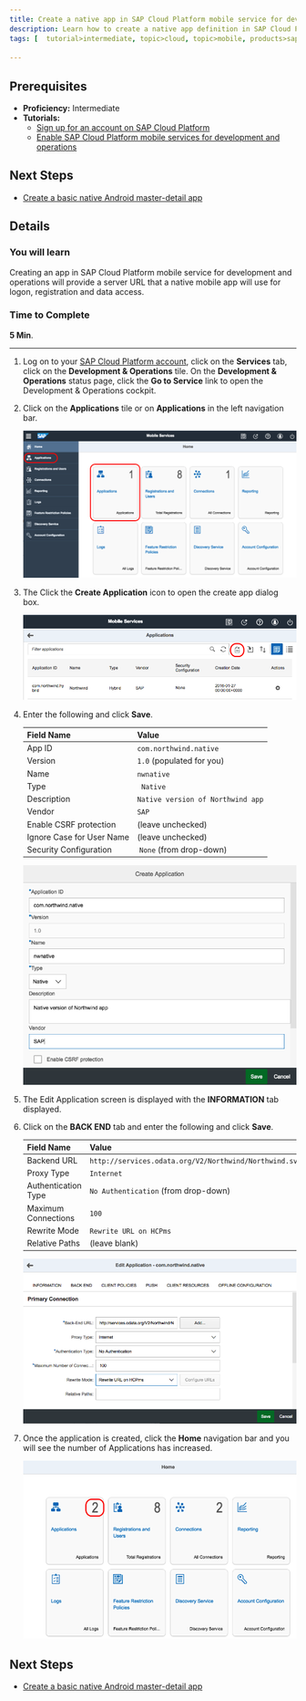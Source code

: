 ```yaml
---
title: Create a native app in SAP Cloud Platform mobile service for development and operations
description: Learn how to create a native app definition in SAP Cloud Platform mobile service for development and operations
tags: [  tutorial>intermediate, topic>cloud, topic>mobile, products>sap-cloud-platform ]

---
```


## Prerequisites  
 - **Proficiency:** Intermediate
 - **Tutorials:** 
   - [Sign up for an account on SAP Cloud Platform](http://www.sap.com/developer/tutorials/hcp-create-trial-account.html)
   - [Enable SAP Cloud Platform mobile services for development and operations](http://www.sap.com/developer/tutorials/hcpms-enable-mobile-services.html)

## Next Steps
 - [Create a basic native Android master-detail app](http://www.sap.com/developer/tutorials/hcpdo-basic-android-app.html)

## Details
### You will learn  
Creating an app in SAP Cloud Platform mobile service for development and operations will provide a server URL that a native mobile app will use for logon, registration and data access.

### Time to Complete
**5 Min**.

---

1. Log on to your [SAP Cloud Platform account](https://account.hanatrial.ondemand.com/cockpit), click on the **Services** tab, click on  the **Development & Operations** tile. On the **Development & Operations** status page, click the **Go to Service** link to open the Development & Operations cockpit.

2. Click on the **Applications** tile or on **Applications** in the left navigation bar.

    ![Development and Operations cockpit](mg6-1-02.png)

3. The Click the **Create Application** icon to open the create app dialog box. 

    ![Applicaitons tile](mg6-1-03.png)


4. Enter the following and click **Save**.

    Field Name              | Value
    :---------------------- | :-------------    
    App ID                  | `com.northwind.native`
    Version                 | `1.0` (populated for you)
    Name                    | `nwnative`
    Type                    | ` Native`
    Description             | `Native version of Northwind app`
    Vendor                  | `SAP`
    Enable CSRF protection  | (leave unchecked)
    Ignore Case for User Name | (leave unchecked)
    Security Configuration    | `None` (from drop-down)

    ![Create Application](mg6-1-04.png)


5. The Edit Application screen is displayed with the **INFORMATION** tab displayed. 

6. Click on the **BACK END** tab and enter the following and click **Save**. 

    Field Name              | Value
    :---------------------- | :-------------    
    Backend URL             | `http://services.odata.org/V2/Northwind/Northwind.svc`
    Proxy Type              | `Internet`
    Authentication Type     | `No Authentication` (from drop-down)
    Maximum Connections     | `100`
    Rewrite Mode            | `Rewrite URL on HCPms`
    Relative Paths          | (leave blank)


    ![BACK END Information](mg6-1-06.png)
    
7. Once the application is created, click the **Home** navigation bar and you will see the number of Applications has increased. 

    ![Cockpit homepage](mg6-1-07.png)

## Next Steps
 - [Create a basic native Android master-detail app](http://www.sap.com/developer/tutorials/hcpdo-basic-android-app.html)
